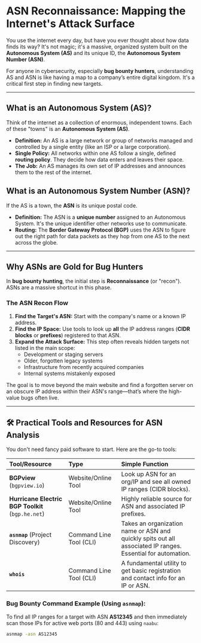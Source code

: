 # ASN Reconnaissance: Mapping the Internet's Attack Surface

You use the internet every day, but have you ever thought about how data finds its way? It's not magic; it's a massive, organized system built on the **Autonomous System (AS)** and its unique ID, the **Autonomous System Number (ASN)**.

For anyone in cybersecurity, especially **bug bounty hunters**, understanding AS and ASN is like having a map to a company’s entire digital kingdom. It's a critical first step in finding new targets.

---

##  What is an Autonomous System (AS)?

Think of the internet as a collection of enormous, independent towns. Each of these "towns" is an **Autonomous System (AS)**.

* **Definition:** An AS is a large network or group of networks managed and controlled by a single entity (like an ISP or a large corporation).
* **Single Policy:** All networks within one AS follow a single, defined **routing policy**. They decide how data enters and leaves their space.
* **The Job:** An AS manages its own set of IP addresses and announces them to the rest of the internet.

##  What is an Autonomous System Number (ASN)?

If the AS is a town, the **ASN** is its unique postal code.

* **Definition:** The ASN is a **unique number** assigned to an Autonomous System. It's the unique identifier other networks use to communicate.
* **Routing:** The **Border Gateway Protocol (BGP)** uses the ASN to figure out the right path for data packets as they hop from one AS to the next across the globe.

---

##  Why ASNs are Gold for Bug Hunters

In **bug bounty hunting**, the initial step is **Reconnaissance** (or "recon"). ASNs are a massive shortcut in this phase.

### The ASN Recon Flow

1.  **Find the Target's ASN:** Start with the company's name or a known IP address.
2.  **Find the IP Space:** Use tools to look up **all** the IP address ranges (**CIDR blocks** or **prefixes**) registered to that ASN.
3.  **Expand the Attack Surface:** This step often reveals hidden targets not listed in the main scope:
    * Development or staging servers
    * Older, forgotten legacy systems
    * Infrastructure from recently acquired companies
    * Internal systems mistakenly exposed

The goal is to move beyond the main website and find a forgotten server on an obscure IP address within their ASN's range—that’s where the high-value bugs often live.

---

## 🛠️ Practical Tools and Resources for ASN Analysis

You don't need fancy paid software to start. Here are the go-to tools:

| Tool/Resource | Type | Simple Function |
| :--- | :--- | :--- |
| **BGPview** (`bgpview.io`) | Website/Online Tool | Look up ASN for an org/IP and see all owned IP ranges (CIDR blocks). |
| **Hurricane Electric BGP Toolkit** (`bgp.he.net`) | Website/Online Tool | Highly reliable source for ASN and associated IP prefixes. |
| **`asnmap`** (Project Discovery) | Command Line Tool (CLI) | Takes an organization name or ASN and quickly spits out all associated IP ranges. Essential for automation. |
| **`whois`** | Command Line Tool (CLI) | A fundamental utility to get basic registration and contact info for an IP or ASN. |

### Bug Bounty Command Example (Using `asnmap`):

To find all IP ranges for a target with ASN **AS12345** and then immediately scan those IPs for active web ports (80 and 443) using `naabu`:

```bash
asnmap -asn AS12345 
